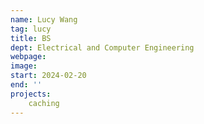 ```yaml
---
name: Lucy Wang
tag: lucy
title: BS
dept: Electrical and Computer Engineering
webpage: 
image: 
start: 2024-02-20
end: ''
projects:
    caching
---
```

